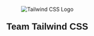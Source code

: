 <p align="center">
  <img src="https://upload.wikimedia.org/wikipedia/commons/thumb/d/d5/Tailwind_CSS_Logo.svg/512px-Tailwind_CSS_Logo.svg.png?20230715030042" alt="Tailwind CSS Logo" />
</p>
<p align="center" style="font-size: 24px; font-family: Arial, sans-serif; font-weight: bold;">
  <strong>Team Tailwind CSS</strong>
</p>



